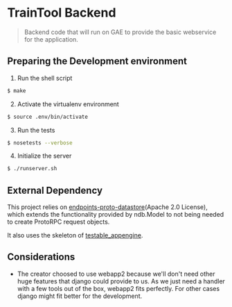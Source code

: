 # TrainTool Backend

> Backend code that will run on GAE to provide the basic webservice for the application.


## Preparing the Development environment

1.  Run the shell script

```bash
$ make
```

2.  Activate the virtualenv environment

```bash
$ source .env/bin/activate
```

3. Run the tests

```bash
$ nosetests --verbose
```  

4.  Initialize the server

```bash
$ ./runserver.sh
```


External Dependency
---
This project relies on [endpoints-proto-datastore](https://github.com/GoogleCloudPlatform/endpoints-proto-datastore)(Apache 2.0 License), which extends the functionality provided by ndb.Model to not being needed to create ProtoRPC request objects.

It also uses the skeleton of [testable_appengine](https://github.com/rbanffy/testable_appengine).


Considerations
---
- The creator choosed to use webapp2 because we'll don't need other huge features that django could provide to us. As we just need a handler with a few tools out of the box, webapp2 fits perfectly. For other cases django might fit better for the development.
